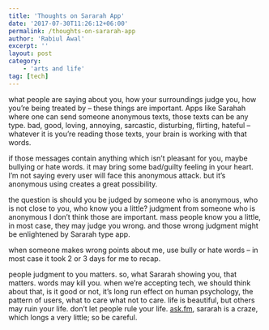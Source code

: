 ```yaml
---
title: 'Thoughts on Sararah App'
date: '2017-07-30T11:26:12+06:00'
permalink: /thoughts-on-sararah-app
author: 'Rabiul Awal'
excerpt: ''
layout: post
category:
    - 'arts and life'
tag: [tech]
---
```

what people are saying about you, how your surroundings judge you, how you’re being treated by – these things are important. Apps like Sarahah where one can send someone anonymous texts, those texts can be any type. bad, good, loving, annoying, sarcastic, disturbing, flirting, hateful – whatever it is you’re reading those texts, your brain is working with that words.

if those messages contain anything which isn’t pleasant for you, maybe bullying or hate words. it may bring s<span class="text_exposed_show">ome bad/guilty feeling in your heart. I’m not saying every user will face this anonymous attack. but it’s anonymous using creates a great possibility.</span>

the question is should you be judged by someone who is anonymous, who is not close to you, who know you a little? judgment from someone who is anonymous I don’t think those are important. mass people know you a little, in most case, they may judge you wrong. and those wrong judgment might be enlightened by Sararah type app.

when someone makes wrong points about me, use bully or hate words – in most case it took 2 or 3 days for me to recap.

people judgment to you matters. so, what Sararah showing you, that matters. words may kill you. when we’re accepting tech, we should think about that, is it good or not, it’s long run effect on human psychology, the pattern of users, what to care what not to care. life is beautiful, but others may ruin your life. don’t let people rule your life. [ask.fm](http://ask.fm/), sararah is a craze, which longs a very little; so be careful.
